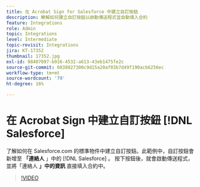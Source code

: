 ```yaml
---
title: 在 Acrobat Sign for Salesforce 中建立自訂按鈕
description: 瞭解如何建立自訂按鈕以啟動傳送程式並自動填入合約
feature: Integrations
role: Admin
topic: Integrations
level: Intermediate
topic-revisit: Integrations
jira: KT-17352
thumbnail: 17352.jpg
exl-id: 08407097-b916-4532-a613-43eb1475fe2c
source-git-commit: 0838027300c9d15a20af03b7d49f190acb6256ec
workflow-type: tm+mt
source-wordcount: '79'
ht-degree: 16%

---
```


# 在 Acrobat Sign 中建立自訂按鈕 [!DNL Salesforce]

了解如何在 Salesforce.com 的標準物件中建立自訂按鈕。此範例中，自訂按鈕會新增至 **「連絡人** 」中的 [!DNL Salesforce] 。 按下按鈕後，就會啟動傳送程式，並將「連絡人 **」中的資訊** 直接填入合約中。

>[!VIDEO](https://video.tv.adobe.com/v/17352?quality=12&learn=on&hidetitle=true)
